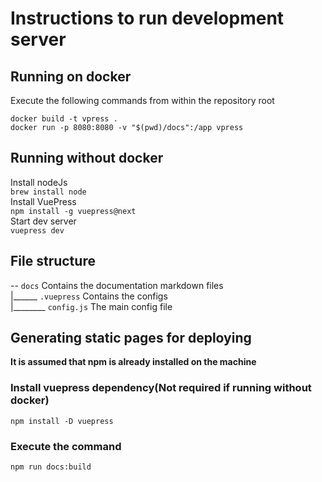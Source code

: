 # Instructions to run development server

## Running on docker

Execute the following commands from within the repository root

``` docker build -t vpress . ``` <br>
``` docker run -p 8080:8080 -v "$(pwd)/docs":/app vpress ``` 

## Running without docker

Install nodeJs <br>
``` brew install node ``` <br>
Install VuePress <br>
``` npm install -g vuepress@next ``` <br>
Start dev server <br>
``` vuepress dev ``` <br>


## File structure

-- `docs` Contains the documentation markdown files <br>
     |______ `.vuepress` Contains the configs <br>
        |________ `config.js` The main config file <br>


## Generating static pages for deploying
**It is assumed that npm is already installed on the machine**
### Install vuepress dependency(Not required if running without docker)
``` npm install -D vuepress ```

### Execute the command
``` npm run docs:build ```
